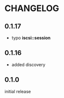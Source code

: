 # CHANGELOG

## 0.1.17

* typo **iscsi::session**

## 0.1.16

* added discovery

## 0.1.0

initial release
